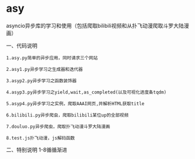 # asy
asyncio异步库的学习和使用（包括爬取bilibili视频和从扑飞动漫爬取斗罗大陆漫画）

一、代码说明

    1.asy.py简单的异步应用，同时请求三个网站

    2.asy1.py异步学习之生成器和迭代器

    3.asyp2.py异步学习之函数装饰器

    4.asyp3.py异步学习之yield,wait,as_completed(以及可视化进度条tqdm)

    5.asyp4.py异步学习之实例，爬取AAAI网页,并解析HTML获取title

    6.bilibili.py异步爬虫，爬取bilibili某位up的全部视频

    7.douluo.py异步爬虫，爬取扑飞动漫斗罗大陆漫画
    
    8.test.js扑飞动漫，js解码函数

二、特别说明
    1-8循循渐进